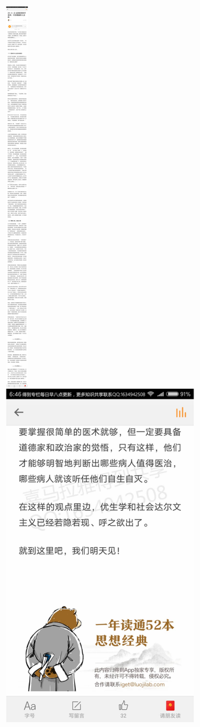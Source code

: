 ![](../../images/2017年08月/XY0810正义国家的医疗准则：只给健康的人治病.jpg)
![](../../images/2017年08月/XY0810正义国家的医疗准则：只给健康的人治病2.jpg)
